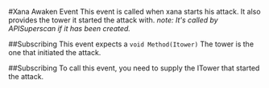 #Xana Awaken Event
This event is called when xana starts his attack.
It also provides the tower it started the attack with.
*note: It's called by APISuperscan if it has been created.*

##Subscribing
This event expects a ``void Method(Itower)``
The tower is the one that initiated the attack.

##Subscribing
To call this event, you need to supply the ITower that started the attack.
